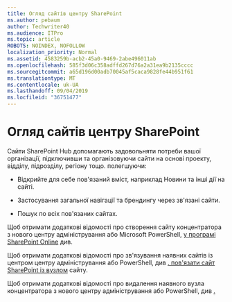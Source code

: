 ```yaml
---
title: Огляд сайтів центру SharePoint
ms.author: pebaum
author: Techwriter40
ms.audience: ITPro
ms.topic: article
ROBOTS: NOINDEX, NOFOLLOW
localization_priority: Normal
ms.assetid: 4583259b-acb2-45a0-9469-2abe496011ab
ms.openlocfilehash: 585f3d06c358adffd267d76a2a31ea9b2135cccc
ms.sourcegitcommit: a65d196d00adb70045af5caca9828fe44b951f61
ms.translationtype: MT
ms.contentlocale: uk-UA
ms.lasthandoff: 09/04/2019
ms.locfileid: "36751477"
---
```

# <a name="sharepoint-hub-sites-overview"></a>Огляд сайтів центру SharePoint

Сайти SharePoint Hub допомагають задовольняти потреби вашої організації, підключивши та організовуючи сайти на основі проекту, відділу, підрозділу, регіону тощо. полегшуючи:

- Відкрийте для себе пов'язаний вміст, наприклад Новини та інші дії на сайті.


- Застосування загальної навігації та брендингу через зв'язані сайти.


- Пошук по всіх пов'язаних сайтах.


Щоб отримати додаткові відомості про створення сайту концентратора з нового центру адміністрування або Microsoft PowerShell, [у програмі SharePoint Online](https://docs.microsoft.com/sharepoint/create-hub-site) див. 

Щоб отримати додаткові відомості про зв'язування наявних сайтів із центром центру адміністрування або PowerShell, див [. пов'язати сайт SharePoint із вузлом](https://support.office.com/article/associate-a-sharepoint-site-with-a-hub-site-ae0009fd-af04-4d3d-917d-88edb43efc05) сайту.  

Щоб отримати додаткові відомості про видалення наявного вузла концентратора з нового центру адміністрування або PowerShell, див [.](https://docs.microsoft.com/sharepoint/remove-hub-site) 
